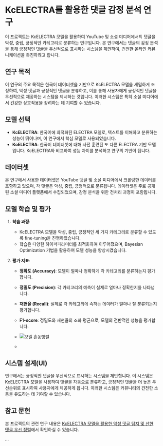 # KcELECTRA를 활용한 댓글 감정 분석 연구

이 프로젝트는 KcELECTRA 모델을 활용하여 YouTube 및 소셜 미디어에서의 댓글을 악성, 중립, 긍정적인 카테고리로 분류하는 연구입니다. 본 연구에서는 댓글의 감정 분석을 통해 긍정적인 댓글을 우선적으로 표시하는 시스템을 제안하여, 건전한 온라인 커뮤니케이션을 촉진하려고 합니다.

## 연구 목적

이 연구의 주요 목적은 한국어 데이터셋을 기반으로 KcELECTRA 모델을 세밀하게 조정하여, 악성 댓글과 긍정적인 댓글을 분류하고, 이를 통해 사용자에게 긍정적인 댓글을 우선적으로 제공하는 시스템을 제시하는 것입니다. 이러한 시스템은 특히 소셜 미디어에서 건강한 상호작용을 장려하는 데 기여할 수 있습니다.

## 모델 선택

- **KcELECTRA**: 한국어에 최적화된 ELECTRA 모델로, 텍스트를 이해하고 분류하는 성능이 뛰어나며, 이 연구에서 핵심 모델로 사용되었습니다.
- **KoELECTRA**: 한국어 데이터셋에 대해 사전 훈련된 또 다른 ELECTRA 기반 모델입니다. KcELECTRA와 비교하여 성능 차이를 분석하고 연구의 기반이 됩니다.

## 데이터셋

본 연구에서 사용한 데이터셋은 YouTube 댓글 및 소셜 미디어에서 크롤링한 데이터를 포함하고 있으며, 각 댓글은 악성, 중립, 긍정적으로 분류됩니다. 데이터셋은 주로 공개된 소셜 미디어 플랫폼에서 수집되었으며, 감정 분석을 위한 전처리 과정이 포함됩니다.

## 모델 학습 및 평가

1. **학습 과정**:
   - KcELECTRA 모델을 악성, 중립, 긍정적인 세 가지 카테고리로 분류할 수 있도록 fine-tuning을 진행하였습니다.
   - 학습은 다양한 하이퍼파라미터를 최적화하여 이루어졌으며, Bayesian Optimization 기법을 활용하여 모델 성능을 향상시켰습니다.

2. **평가 지표**:
   - **정확도 (Accuracy)**: 모델이 얼마나 정확하게 각 카테고리를 분류하는지 평가합니다.
   - **정밀도 (Precision)**: 각 카테고리의 예측이 실제로 얼마나 정확한지를 나타냅니다.
   - **재현율 (Recall)**: 실제로 각 카테고리에 속하는 데이터가 얼마나 잘 분류되는지 평가합니다.
   - **F1-score**: 정밀도와 재현율의 조화 평균으로, 모델의 전반적인 성능을 평가합니다.
   - ![모델 혼동행렬](https://github.com/user-attachments/assets/2561150d-7a44-4317-b24f-846b09f784ff)

   - 
## 시스템 설계(UI)

연구에서는 긍정적인 댓글을 우선적으로 표시하는 시스템을 제안합니다. 이 시스템은 KcELECTRA 모델을 사용하여 댓글을 자동으로 분류하고, 긍정적인 댓글을 더 높은 우선순위로 표시하여 사용자에게 제공하게 됩니다. 이러한 시스템은 커뮤니티의 건전한 소통을 유도하는 데 기여할 수 있습니다.

## 참고 문헌

본 프로젝트의 관련 연구 내용은 [KcELECTRA 모델을 활용한 악성 댓글 탐지 및 선한 댓글 우선 정렬]([https://link_to_your_paper.com](https://github.com/hyunyoungDA/KcELECTRA-fine-tuning/blob/main/KcELECTRA%20%EB%AA%A8%EB%8D%B8%EC%9D%84%20%ED%99%9C%EC%9A%A9%ED%95%9C%20%EC%95%85%EC%84%B1%20%EB%8C%93%EA%B8%80%20%ED%83%90%EC%A7%80%20%EB%B0%8F%20%EC%84%A0%ED%95%9C%20%EB%8C%93%EA%B8%80%20%EC%9A%B0%EC%84%A0%20%EC%A0%95%EB%A0%AC.pdf))에서 확인하실 수 있습니다.

...

